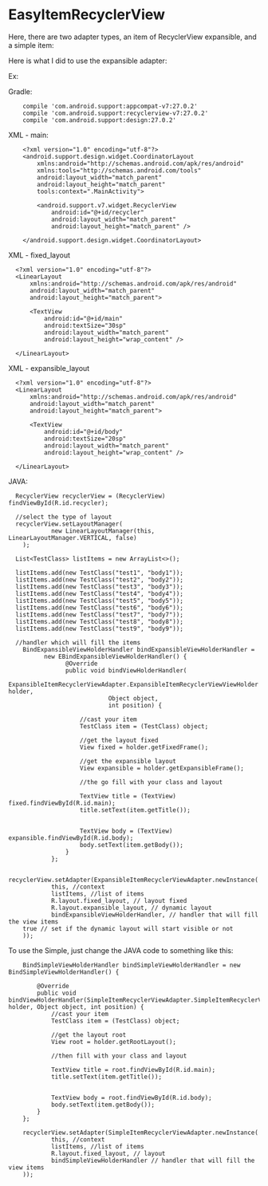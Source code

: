 # EasyItemRecyclerView

Here, there are two adapter types, an item of RecyclerView expansible, and a simple item:

Here is what I did to use the expansible adapter:

Ex:

Gradle: 

        compile 'com.android.support:appcompat-v7:27.0.2'
        compile 'com.android.support:recyclerview-v7:27.0.2'
        compile 'com.android.support:design:27.0.2'

XML - main: 

        <?xml version="1.0" encoding="utf-8"?>
        <android.support.design.widget.CoordinatorLayout
            xmlns:android="http://schemas.android.com/apk/res/android"
            xmlns:tools="http://schemas.android.com/tools"
            android:layout_width="match_parent"
            android:layout_height="match_parent"
            tools:context=".MainActivity">

            <android.support.v7.widget.RecyclerView
                android:id="@+id/recycler"
                android:layout_width="match_parent"
                android:layout_height="match_parent" />

        </android.support.design.widget.CoordinatorLayout>

XML - fixed_layout 

      <?xml version="1.0" encoding="utf-8"?>
      <LinearLayout
          xmlns:android="http://schemas.android.com/apk/res/android"
          android:layout_width="match_parent"
          android:layout_height="match_parent">

          <TextView
              android:id="@+id/main"
              android:textSize="30sp"
              android:layout_width="match_parent"
              android:layout_height="wrap_content" />

      </LinearLayout>

XML - expansible_layout

      <?xml version="1.0" encoding="utf-8"?>
      <LinearLayout
          xmlns:android="http://schemas.android.com/apk/res/android"
          android:layout_width="match_parent"
          android:layout_height="match_parent">

          <TextView
              android:id="@+id/body"
              android:textSize="20sp"
              android:layout_width="match_parent"
              android:layout_height="wrap_content" />

      </LinearLayout>

JAVA:

      RecyclerView recyclerView = (RecyclerView) findViewById(R.id.recycler);
      
      //select the type of layout
      recyclerView.setLayoutManager(
                new LinearLayoutManager(this, LinearLayoutManager.VERTICAL, false)
        );
  
      List<TestClass> listItems = new ArrayList<>();

      listItems.add(new TestClass("test1", "body1"));
      listItems.add(new TestClass("test2", "body2"));
      listItems.add(new TestClass("test3", "body3"));
      listItems.add(new TestClass("test4", "body4"));
      listItems.add(new TestClass("test5", "body5"));
      listItems.add(new TestClass("test6", "body6"));
      listItems.add(new TestClass("test7", "body7"));
      listItems.add(new TestClass("test8", "body8"));
      listItems.add(new TestClass("test9", "body9")); 
        
      //handler which will fill the items
        BindExpansibleViewHolderHandler bindExpansibleViewHolderHandler =
              new EBindExpansibleViewHolderHandler() {
                    @Override
                    public void bindViewHolderHandler(
                                ExpansibleItemRecyclerViewAdapter.ExpansibleItemRecyclerViewViewHolder holder, 
                                Object object,
                                int position) {

                        //cast your item
                        TestClass item = (TestClass) object;

                        //get the layout fixed
                        View fixed = holder.getFixedFrame();

                        //get the expansible layout
                        View expansible = holder.getExpansibleFrame();

                        //the go fill with your class and layout

                        TextView title = (TextView) fixed.findViewById(R.id.main);
                        title.setText(item.getTitle());


                        TextView body = (TextView) expansible.findViewById(R.id.body);
                        body.setText(item.getBody());
                    }
                };
                
       recyclerView.setAdapter(ExpansibleItemRecyclerViewAdapter.newInstance(
                this, //context
                listItems, //list of items
                R.layout.fixed_layout, // layout fixed
                R.layout.expansible_layout, // dynamic layout
                bindExpansibleViewHolderHandler, // handler that will fill the view items
        true // set if the dynamic layout will start visible or not
        ));

To use the Simple, just change the JAVA code to something like this:

        BindSimpleViewHolderHandler bindSimpleViewHolderHandler = new BindSimpleViewHolderHandler() {
            
            @Override
            public void bindViewHolderHandler(SimpleItemRecyclerViewAdapter.SimpleItemRecyclerViewViewHolder holder, Object object, int position) {
                //cast your item
                TestClass item = (TestClass) object;

                //get the layout root
                View root = holder.getRootLayout();

                //then fill with your class and layout

                TextView title = root.findViewById(R.id.main);
                title.setText(item.getTitle());


                TextView body = root.findViewById(R.id.body);
                body.setText(item.getBody());
            }
        };

        recyclerView.setAdapter(SimpleItemRecyclerViewAdapter.newInstance(
                this, //context
                listItems, //list of items
                R.layout.fixed_layout, // layout
                bindSimpleViewHolderHandler // handler that will fill the view items
        ));
